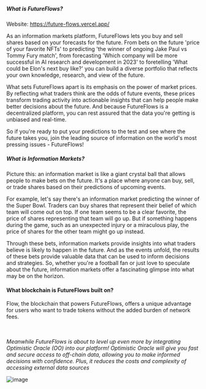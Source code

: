 <h5>What is FutureFlows?</h5>

Website: https://future-flows.vercel.app/

As an information markets platform, FutureFlows lets you buy and sell shares based on your forecasts for the future. From bets on the future 'price of your favorite NFTs' to predicting 'the winner of ongoing Jake Paul vs Tommy Fury match', from forecasting 'Which company will be more successful in AI research and development in 2023' to foretelling 'What could be Elon's next buy like?' you can build a diverse portfolio that reflects your own knowledge, research, and view of the future.

What sets FutureFlows apart is its emphasis on the power of market prices. By reflecting what traders think are the odds of future events, these prices transform trading activity into actionable insights that can help people make better decisions about the future. And because FutureFlows is a decentralized platform, you can rest assured that the data you're getting is unbiased and real-time.

So if you're ready to put your predictions to the test and see where the future takes you, join the leading source of information on the world's most pressing issues - FutureFlows!

<h5>What is Information Markets?</h5>
Picture this: an information market is like a giant crystal ball that allows people to make bets on the future. It's a place where anyone can buy, sell, or trade shares based on their predictions of upcoming events.

For example, let's say there's an information market predicting the winner of the Super Bowl. Traders can buy shares that represent their belief of which team will come out on top. If one team seems to be a clear favorite, the price of shares representing that team will go up. But if something happens during the game, such as an unexpected injury or a miraculous play, the price of shares for the other team might go up instead.

Through these bets, information markets provide insights into what traders believe is likely to happen in the future. And as the events unfold, the results of these bets provide valuable data that can be used to inform decisions and strategies. So, whether you're a football fan or just love to speculate about the future, information markets offer a fascinating glimpse into what may be on the horizon.

<h4>What blockchain is FutureFlows built on?</h4>
Flow, the blockchain that powers FutureFlows, offers a unique advantage for users who want to trade tokens without the added burden of network fees.
<br>
<br>
<br>


<i>Meanwhile FutureFlows is about to level up even more by integrating Optimistic Oracle (OO) into our platform!
Optimistic Oracle will give you fast and secure access to off-chain data, allowing you to make informed decisions with confidence. Plus, it reduces the costs and complexity of accessing external data sources</i>


![image](https://user-images.githubusercontent.com/55878940/221743617-37425da7-9702-43f2-84df-2794c8e4d7c2.png)




